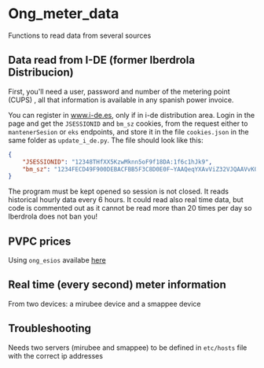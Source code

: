 # Ong_meter_data
Functions to read data from several sources

## Data read from I-DE (former Iberdrola Distribucion)
First, you'll need a user, password and number of the metering point (CUPS) , all that 
information is available in any spanish power invoice.

You can register in www.i-de.es, only if in i-de distribution area. Login in the page and get the `JSESSIONID` and  `bm_sz` cookies,
from the request either to `mantenerSesion` or `eks` endpoints, 
and store it in the file `cookies.json` in the same folder as `update_i_de.py`. The file should look like this:
```json
{
    "JSESSIONID": "12348THfXX5KzwMknn5oF9f18DA:1f6c1hJk9",
    "bm_sz": "1234FECD49F900DEBACFBB5F3C8D0E0F~YAAQeqYXAvViZ32VJQAAVvK0gBuRYPcUMMlM8t5wuVx00ybXukF+TD881VzYiDybLaHPC5fcPQhR/Lr2Jr3KrahqYO4tNR879jyHnYzdbe9sehIkat9HF2oGqVY4eJW5wbjyNZEHpImNHflb0m878Ic5pJlImQs5DrtecjNBWHy2aDF16WqClOg1l9tPQB6/Ulu+SabXZLA8KEu41xN0sanZPQrhK6A1/XQKbj5dInzcjV3OAQjQg1FKuIUxnzAwuFURzzV7dMTzaDjol/9BXQvXxlLh3Fp9ccwPpCofH8uzCzApY5mnr9FQ2Ctu1FoX325M6rLDPoQaDJYIre4Wq7uh9dlMs0OeK999uUNfatu9C3CuPrqVYtWAybIQqAmu9DDAFT1tSM6F0aW79xxpz99qQDSwxL49oRt+IzYufu7M9azbiLoE1FMBRTBZR171~3425602~3496608"
}
```

The program must be kept opened so session is not closed. It reads historical hourly data every 6 hours.
It could read also real time data, but code is commented out as it cannot be read more than 20 times per day
so Iberdrola does not ban you!

## PVPC prices
Using `ong_esios` availabe [here](https://github.com/Oneirag/ong_esios)

## Real time (every second) meter information
From two devices: a mirubee device and a smappee device

## Troubleshooting

Needs two servers (mirubee and smappee) to be defined in `etc/hosts` file with the correct ip addresses
